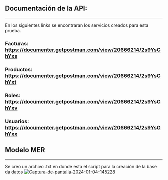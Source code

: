 ## Documentación de la API:
---
En los siguientes links se encontraran los servicios creados para esta prueba.
### Facturas: https://documenter.getpostman.com/view/20666214/2s9YsGhYxs
### Productos: https://documenter.getpostman.com/view/20666214/2s9YsGhYxt
### Roles: https://documenter.getpostman.com/view/20666214/2s9YsGhYxv
### Usuarios: https://documenter.getpostman.com/view/20666214/2s9YsGhYxx

## Modelo MER
---
Se creo un archivo .txt en donde esta el script para la creación de la base da datos
<a href="https://ibb.co/vBYjp23"><img src="https://i.ibb.co/b3JKTps/Captura-de-pantalla-2024-01-04-145228.jpg" alt="Captura-de-pantalla-2024-01-04-145228" border="0" /></a>
